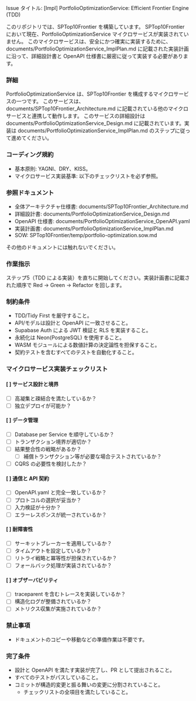Issue タイトル: [Impl] PortfolioOptimizationService: Efficient Frontier Engine (TDD)

このリポジトリでは、SPTop10Frontier を構築しています。
SPTop10Frontier において現在、PortfolioOptimizationService マイクロサービスが実装されていません。
このマイクロサービスは、安全にかつ確実に実装するために、documents/PortfolioOptimizationService_ImplPlan.md に記載された実装計画に沿って、詳細設計書と OpenAPI 仕様書に厳密に従って実装する必要があります。

### 詳細

PortfolioOptimizationService は、SPTop10Frontier を構成するマイクロサービスの一つです。
このサービスは、documents/SPTop10Frontier_Architecture.md に記載されている他のマイクロサービスと連携して動作します。
このサービスの詳細設計は documents/PortfolioOptimizationService_Design.md に記載されています。実装は documents/PortfolioOptimizationService_ImplPlan.md のステップに従って進めてください。

### コーディング規約

- 基本原則: YAGNI、DRY、KISS。
- マイクロサービス実装基準: 以下のチェックリストを必ず参照。

### 参照ドキュメント

- 全体アーキテクチャ仕様書: documents/SPTop10Frontier_Architecture.md
- 詳細設計書: documents/PortfolioOptimizationService_Design.md
- OpenAPI 仕様書: documents/PortfolioOptimizationService_OpenAPI.yaml
- 実装計画書: documents/PortfolioOptimizationService_ImplPlan.md
- SOW: SPTop10Frontier/temp/portfolio-optimization.sow.md

その他のドキュメントには触れないでください。

### 作業指示

ステップ5（TDD による実装）を直ちに開始してください。実装計画書に記載された順序で Red → Green → Refactor を回します。

### 制約条件

- TDD/Tidy First を厳守すること。
- API/モデルは設計と OpenAPI に一致させること。
- Supabase Auth による JWT 検証と RLS を実装すること。
- 永続化は Neon(PostgreSQL) を使用すること。
- WASM モジュールによる数値計算の決定論性を担保すること。
- 契約テストを含むすべてのテストを自動化すること。

### マイクロサービス実装チェックリスト

#### [ ] サービス設計と境界
  - [ ] 高凝集と疎結合を満たしているか？
  - [ ] 独立デプロイが可能か？

#### [ ] データ管理
  - [ ] Database per Service を順守しているか？
  - [ ] トランザクション境界が適切か？
  - [ ] 結果整合性の戦略があるか？
      - [ ] 補償トランザクション等が必要な場合テストされているか？
  - [ ] CQRS の必要性を検討したか？

#### [ ] 通信と API 契約
  - [ ] OpenAPI.yaml と完全一致しているか？
  - [ ] プロトコルの選択が妥当か？
  - [ ] 入力検証が十分か？
  - [ ] エラーレスポンスが統一されているか？

#### [ ] 耐障害性
  - [ ] サーキットブレーカーを適用しているか？
  - [ ] タイムアウトを設定しているか？
  - [ ] リトライ戦略と冪等性が担保されているか？
  - [ ] フォールバック処理が実装されているか？

#### [ ] オブザーバビリティ
  - [ ] traceparent を含むトレースを実装しているか？
  - [ ] 構造化ログが整備されているか？
  - [ ] メトリクス収集が実施されているか？

### 禁止事項

- ドキュメントのコピーや移動などの準備作業は不要です。

### 完了条件

- 設計と OpenAPI を満たす実装が完了し、PR として提出されること。
- すべてのテストがパスしていること。
- コミットが構造的変更と振る舞いの変更に分割されていること。
  - チェックリストの全項目を満たしていること。
